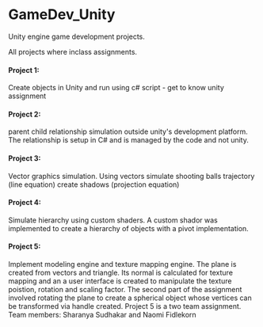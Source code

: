 # GameDev_Unity
Unity engine game development projects.

All projects where inclass assignments.<br>
#### Project 1: 
Create objects in Unity and run using c# script - get to know unity assignment
#### Project 2: 
parent child relationship simulation outside unity's development platform. The relationship is setup in C# and is managed by the code and not unity.
#### Project 3:
Vector graphics simulation. Using vectors simulate shooting balls trajectory (line equation) create shadows (projection equation)
#### Project 4: 
Simulate hierarchy using custom shaders. A custom shador was implemented to create a hierarchy of objects with a pivot implementation.
#### Project 5: 
Implement modeling engine and texture mapping engine. The plane is created from vectors and triangle. Its normal is calculated for texture mapping and an a user interface is created to manipulate the texture poistion, rotation and scaling factor. The second part of the assignment involved rotating the plane to create a spherical object whose vertices can be transformed via handle created.
Project 5 is a two team assignment. Team members: Sharanya Sudhakar and Naomi Fidlekorn

